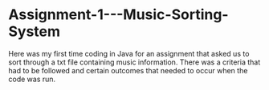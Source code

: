 # Assignment-1---Music-Sorting-System

Here was my first time coding in Java for an assignment that asked us to sort through a txt file containing music information.
There was a criteria that had to be followed and certain outcomes that needed to occur when the code was run.
